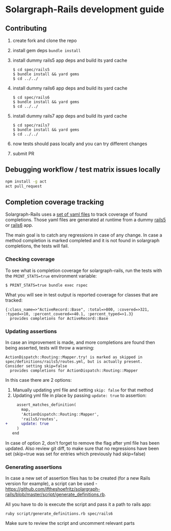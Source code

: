 # Solargraph-Rails development guide

## Contributing

1. create fork and clone the repo
2. install gem deps `bundle install`
3. install dummy rails5 app deps and build its yard cache

    ```
    $ cd spec/rails5
    $ bundle install && yard gems
    $ cd ../../
    ```

3. install dummy rails6 app deps and build its yard cache

    ```
    $ cd spec/rails6
    $ bundle install && yard gems
    $ cd ../../
    ```

4. install dummy rails7 app deps and build its yard cache

    ```
    $ cd spec/rails7
    $ bundle install && yard gems
    $ cd ../../
    ```
5. now tests should pass locally and you can try different changes
6. submit PR

## Debugging workflow / test matrix issues locally

```sh
npm install -g act
act pull_request
```

## Completion coverage tracking

Solargraph-Rails uses a [set of yaml files](https://github.com/iftheshoefritz/solargraph-rails/tree/master/spec/definitions) to track coverage of found completions.
Those yaml files are generated at runtime from a dummy [rails5](https://github.com/iftheshoefritz/solargraph-rails/tree/master/spec/rails5) or [rails6](https://github.com/iftheshoefritz/solargraph-rails/tree/master/spec/rails6) app.

The main goal is to catch any regressions in case of any change. In case a method completion is marked completed and it is not found in solargraph completions, the tests will fail.

### Checking coverage

To see what is completion coverage for solargraph-rails, run the tests with the `PRINT_STATS=true` environment variable:

```
$ PRINT_STATS=true bundle exec rspec
```

What you will see in test output is reported coverage for classes that are tracked:

```
{:class_name=>"ActiveRecord::Base", :total=>800, :covered=>321, :typed=>10, :percent_covered=>40.1, :percent_typed=>1.3}
  provides completions for ActiveRecord::Base
```

### Updating assertions

In case an improvement is made, and more completions are found then being asserted, tests will throw a warning:

```
ActionDispatch::Routing::Mapper.try! is marked as skipped in spec/definitions/rails5/routes.yml, but is actually present.
Consider setting skip=false
  provides completions for ActionDispatch::Routing::Mapper
```

In this case there are 2 options:
1. Manually updating yml file and setting `skip: false` for that method
2. Updating yml file in place by passing `update: true` to assertion:

```diff
     assert_matches_definition(
       map,
       'ActionDispatch::Routing::Mapper',
       'rails5/routes',
+      update: true
     )
   end
```

In case of option 2, don't forget to remove the flag after yml file has been updated. Also review git diff, to make sure that no regressions have been set (skip=true was set for entries which previously had skip=false)

### Generating assertions

In case a new set of assertion files has to be created (for a new Rails version for example), a script can be used - https://github.com/iftheshoefritz/solargraph-rails/blob/master/script/generate_definitions.rb.

All you have to do is execute the script and pass it a path to rails app:

```
ruby script/generate_definitions.rb spec/rails6
```

Make sure to review the script and uncomment relevant parts
